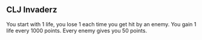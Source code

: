 ## CLJ Invaderz

You  start with 1 life, you lose 1 each time you get hit by an enemy.
You gain 1 life every 1000 points. Every enemy gives you 50 points.



